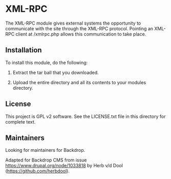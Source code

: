 XML-RPC
=======

The XML-RPC module gives external systems the opportunity to communicate with the site through the XML-RPC protocol. Pointing an XML-RPC client at /xmlrpc.php allows this communication to take place.

Installation
------------
To install this module, do the following:

1. Extract the tar ball that you downloaded.

2. Upload the entire directory and all its contents to your modules directory.

License
-------
This project is GPL v2 software. See the LICENSE.txt file in this directory for complete text.

Maintainers
-----------

Looking for maintainers for Backdrop.

Adapted for Backdrop CMS from issue https://www.drupal.org/node/1033818 by Herb v/d Dool (https://github.com/herbdool).

